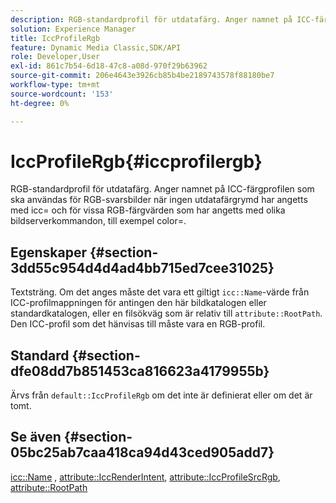 ```yaml
---
description: RGB-standardprofil för utdatafärg. Anger namnet på ICC-färgprofilen som ska användas för RGB-svarsbilder när ingen utdatafärgrymd har angetts med icc= och för vissa RGB-färgvärden som har angetts med olika bildserverkommandon, till exempel color=.
solution: Experience Manager
title: IccProfileRgb
feature: Dynamic Media Classic,SDK/API
role: Developer,User
exl-id: 861c7b54-6d18-47c8-a08d-970f29b63962
source-git-commit: 206e4643e3926cb85b4be2189743578f88180be7
workflow-type: tm+mt
source-wordcount: '153'
ht-degree: 0%

---
```


# IccProfileRgb{#iccprofilergb}

RGB-standardprofil för utdatafärg. Anger namnet på ICC-färgprofilen som ska användas för RGB-svarsbilder när ingen utdatafärgrymd har angetts med icc= och för vissa RGB-färgvärden som har angetts med olika bildserverkommandon, till exempel color=.

## Egenskaper {#section-3dd55c954d4d4ad4bb715ed7cee31025}

Textsträng. Om det anges måste det vara ett giltigt `icc::Name`-värde från ICC-profilmappningen för antingen den här bildkatalogen eller standardkatalogen, eller en filsökväg som är relativ till `attribute::RootPath`. Den ICC-profil som det hänvisas till måste vara en RGB-profil.

## Standard {#section-dfe08dd7b851453ca816623a4179955b}

Ärvs från `default::IccProfileRgb` om det inte är definierat eller om det är tomt.

## Se även {#section-05bc25ab7caa418ca94d43ced905add7}

[icc::Name](../../../../../is-api/image-catalog/image-serving-api-ref/c-image-catalog-reference/c-icc-profile-map-reference/r-name-icc.md#reference-9e7d3c8e35434981a3dfac66b8946cbe) ,  [attribute::IccRenderIntent](../../../../../is-api/image-catalog/image-serving-api-ref/c-image-catalog-reference/c-attributes-reference/r-iccrenderintent.md#reference-012f207f28bd4406a5368d23ed95a51f),  [attribute::IccProfileSrcRgb](../../../../../is-api/image-catalog/image-serving-api-ref/c-image-catalog-reference/c-attributes-reference/r-iccprofilesrcrgb.md#reference-b8e576d075b44f5c94d95bfb5aa22ae2),  [attribute::RootPath](../../../../../is-api/image-catalog/image-serving-api-ref/c-image-catalog-reference/c-attributes-reference/r-rootpath.md#reference-17d57e5967be403b8408fa7214017494)
